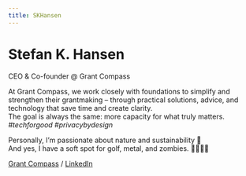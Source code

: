 ```yaml
---
title: SKHansen
---
```

# Stefan K. Hansen

CEO & Co-founder @ Grant Compass

At Grant Compass, we work closely with foundations to simplify and strengthen their grantmaking – through practical solutions, advice, and technology that save time and create clarity.\
The goal is always the same: more capacity for what truly matters.\
*#techforgood* *#privacybydesign*

Personally, I’m passionate about nature and sustainability 🌱\
And yes, I have a soft spot for golf, metal, and zombies. 🤘⛳🧟‍♂️

[Grant Compass](https://www.grantcompass.com/) / [LinkedIn](https://www.linkedin.com/in/skhansen/)
